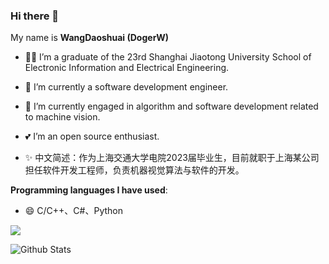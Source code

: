 
### Hi there 👋

<!--
**ElderJames/ElderJames** is a ✨ _special_ ✨ repository because its `README.md` (this file) appears on your GitHub profile.

Here are some ideas to get you started:

- 🔭 I’m currently working on ...
- 🌱 I’m currently learning ...
- 👯 I’m looking to collaborate on ...
- 🤔 I’m looking for help with ...
- 💬 Ask me about ...
- 📫 How to reach me: ...
- 😄 Pronouns: ...
- ⚡ Fun fact: ...
-->




My name is **WangDaoshuai (DogerW)**

- 👨‍💻 I’m a graduate of the 23rd Shanghai Jiaotong University School of Electronic Information and Electrical Engineering.
- 🔭 I’m currently a software development engineer.
- 🌱 I’m currently engaged in algorithm and software development related to machine vision.
- 💕 I’m an open source enthusiast.


- ✨ 中文简述：作为上海交通大学电院2023届毕业生，目前就职于上海某公司担任软件开发工程师，负责机器视觉算法与软件的开发。

**Programming languages I have used**:
- 😄 C/C++、C#、Python

<img align="center" src="https://hits.b3log.org/elderjames/elderjames.svg" />






  ![Github Stats](https://github-readme-stats.vercel.app/api?username=WangDaoshuai&show_icons=true&theme=tokyonight)
